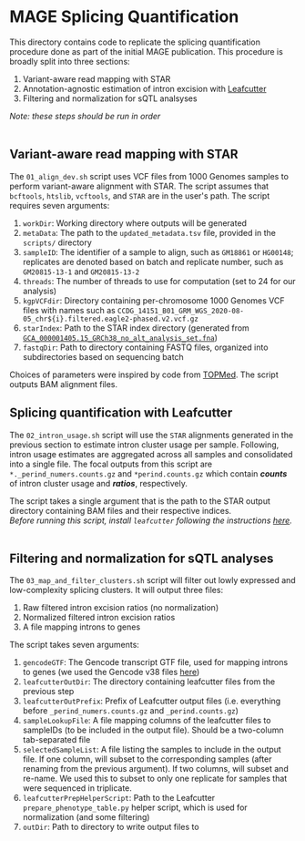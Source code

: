 # MAGE Splicing Quantification

This directory contains code to replicate the splicing quantification procedure done as part of the initial MAGE publication. This procedure is broadly split into three sections:
1. Variant-aware read mapping with STAR
2. Annotation-agnostic estimation of intron excision with [Leafcutter](https://davidaknowles.github.io/leafcutter/)
3. Filtering and normalization for sQTL analsyses

*Note: these steps should be run in order*<br><br>

## Variant-aware read mapping with STAR

The `01_align_dev.sh` script uses VCF files from 1000 Genomes samples to perform variant-aware alignment with STAR. The script assumes that `bcftools`, `htslib`, `vcftools`, and `STAR` are in the user's path. The script requires seven arguments:

1. `workDir`: Working directory where outputs will be generated
2. `metaData`: The path to the `updated_metadata.tsv` file, provided in the `scripts/` directory
3. `sampleID`: The identifier of a sample to align, such as `GM18861` or `HG00148`; replicates are denoted based on batch and replicate number, such as `GM20815-13-1` and `GM20815-13-2`
4. `threads`: The number of threads to use for computation (set to 24 for our analysis)
5. `kgpVCFdir`: Directory containing per-chromosome 1000 Genomes VCF files with names such as `CCDG_14151_B01_GRM_WGS_2020-08-05_chr${i}.filtered.eagle2-phased.v2.vcf.gz`
6. `starIndex`: Path to the STAR index directory (generated from [`GCA_000001405.15_GRCh38_no_alt_analysis_set.fna`](https://ftp.ncbi.nlm.nih.gov/genomes/all/GCA/000/001/405/GCA_000001405.15_GRCh38/seqs_for_alignment_pipelines.ucsc_ids/GCA_000001405.15_GRCh38_no_alt_analysis_set.fna.gz))
7. `fastqDir`: Path to directory containing FASTQ files, organized into subdirectories based on sequencing batch

Choices of parameters were inspired by code from [TOPMed](https://github.com/broadinstitute/gtex-pipeline/blob/master/TOPMed_RNAseq_pipeline.md). The script outputs BAM alignment files.

## Splicing quantification with Leafcutter

The `02_intron_usage.sh` script will use the `STAR` alignments generated in the previous section to estimate intron cluster usage per sample. Following, intron usage estimates are aggregated across all samples and consolidated into a single file. The focal outputs from this script are `*._perind_numers.counts.gz` and `*perind.counts.gz` which contain ***counts*** of intron cluster usage and ***ratios***, respectively.<br>

The script takes a single argument that is the path to the STAR output directory containing BAM files and their respective indices.<br>
*Before running this script, install `leafcutter` following the instructions [here](https://davidaknowles.github.io/leafcutter/articles/Installation.html).*<br><br>

## Filtering and normalization for sQTL analyses

The `03_map_and_filter_clusters.sh` script will filter out lowly expressed and low-complexity splicing clusters. It will output three files:
1. Raw filtered intron excision ratios (no normalization)
2. Normalized filtered intron excision ratios
3. A file mapping introns to genes

The script takes seven arguments:
1. `gencodeGTF`: The Gencode transcript GTF file, used for mapping introns to genes (we used the Gencode v38 files [here](https://ftp.ebi.ac.uk/pub/databases/gencode/Gencode_human/release_38/gencode.v38.annotation.gtf.gz))
2. `leafcutterOutDir`: The directory containing leafcutter files from the previous step
3. `leafcutterOutPrefix`: Prefix of Leafcutter output files (i.e. everything before `_perind_numers.counts.gz` and `_perind.counts.gz`)
4. `sampleLookupFile`: A file mapping columns of the leafcutter files to sampleIDs (to be included in the output file). Should be a two-column tab-separated file
5. `selectedSampleList`: A file listing the samples to include in the output file. If one column, will subset to the corresponding samples (after renaming from the previous argument). If two columns, will subset and re-name. We used this to subset to only one replicate for samples that were sequenced in triplicate.
6. `leafcutterPrepHelperScript`: Path to the Leafcutter `prepare_phenotype_table.py` helper script, which is used for normalization (and some filtering)
7. `outDir`: Path to directory to write output files to
<br><br>
